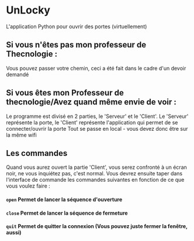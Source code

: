 # UnLocky
L'application Python pour ouvrir des portes (virtuellement)
## Si vous n'êtes pas mon professeur de Thecnologie :
Vous pouvez passer votre chemin, ceci a été fait dans le cadre d'un devoir demandé

## Si vous êtes mon Professeur de thecnologie/Avez quand même envie de voir :
Le programme est divisé en 2 parties, le 'Serveur' et le 'Client'. Le 'Serveur' représente la porte, le 'Client' représente l'application qui permet de se connecter/ouvrir la porte
Tout se passe en local - vous devez donc être sur la même wifi

## Les commandes
Quand vous aurez ouvert la partie 'Client', vous serez confronté à un écran noir, ne vous inquiétez pas, c'est normal. Vous devrez ensuite taper dans l'interface de commande les commandes suivantes en fonction de ce que vous voulez faire :

#### `open` Permet de lancer la séquence d'ouverture

#### `close` Permet de lancer la séquence de fermeture

#### `quit` Permet de quitter la connexion (Vous pouvez juste fermer la fenêtre, aussi)
